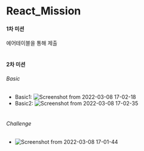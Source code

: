 # React_Mission  
#### 1차 미션  
에어테이블을 통해 제출<br /><br />

#### 2차 미션  
###### Basic  
* Basic1: ![Screenshot from 2022-03-08 17-02-18](https://user-images.githubusercontent.com/90498108/157203481-540f624a-a2b8-4863-8cb7-3436898dc2f2.png)  
* Basic2: ![Screenshot from 2022-03-08 17-02-35](https://user-images.githubusercontent.com/90498108/157203622-03047817-1346-4847-af36-9691f02045a7.png)<br /><br />

###### Challenge  
* ![Screenshot from 2022-03-08 17-01-44](https://user-images.githubusercontent.com/90498108/157203822-ab7f282f-f927-4077-ba0b-f4da4e41e914.png)  
